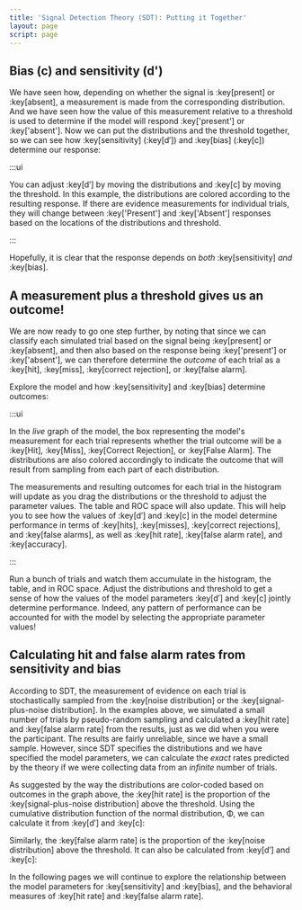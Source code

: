 ```yaml
---
title: 'Signal Detection Theory (SDT): Putting it Together'
layout: page
script: page
---
```


## Bias (<span class="math-var">c</span>) and sensitivity (<span class="math-var">d'</span>)

We have seen how, depending on whether the signal is :key[present] or :key[absent], a measurement is
made from the corresponding distribution. And we have seen how the value of this measurement
relative to a threshold is used to determine if the model will respond :key['present'] or
:key['absent']. Now we can put the distributions and the threshold together, so we can see how
:key[sensitivity] (:key[d′]) and :key[bias] (:key[c]) determine our response:

<sdt-example-model>
  <detectable-control run pause reset trials="10" duration="500"></detectable-control>
  <rdk-task count="100" coherence=".5" trials="10" duration="500" wait="500" iti="500"></rdk-task>
  <sdt-model interactive threshold bias distributions sensitivity histogram
    color="response" d="2.5" c="1"></sdt-model>
  <detectable-response feedback="none"></detectable-response>
</sdt-example-model>

:::ui

You can adjust :key[d′] by moving the distributions and :key[c] by moving the threshold. In this
example, the distributions are colored according to the resulting response. If there are evidence
measurements for individual trials, they will change between :key['Present'] and :key['Absent']
responses based on the locations of the distributions and threshold.

:::

Hopefully, it is clear that the response depends on *both* :key[sensitivity] *and* :key[bias].

## A measurement plus a threshold gives us an outcome!

We are now ready to go one step further, by noting that since we can classify each simulated trial
based on the signal being :key[present] or :key[absent], and then also based on the response being
:key['present'] or :key['absent'], we can therefore determine the *outcome* of each trial as a
:key[hit], :key[miss], :key[correct rejection], or :key[false alarm].

Explore the model and how :key[sensitivity] and :key[bias] determine outcomes:

<sdt-example-model>
  <detectable-control run pause reset trials="40" duration="500"></detectable-control>
  <rdk-task count="100" coherence=".5" trials="40" duration="500" wait="500" iti="500"></rdk-task>
  <sdt-model interactive threshold bias distributions sensitivity histogram
    color="outcome" d="1.5" c="0"></sdt-model>
  <detectable-response trial feedback="outcome"></detectable-response>
  <detectable-table numeric summary="stimulusRates accuracy" hits="0" misses="0" false-alarms="0" correct-rejections="0">
    </detectable-table>
  <roc-space hr=".5" far=".5" point="all" iso-d="none" iso-c="none"></roc-space>
</sdt-example-model>

:::ui

In the *live* graph of the model, the box representing the model's measurement for each trial
represents whether the trial outcome will be a :key[Hit], :key[Miss], :key[Correct Rejection], or
:key[False Alarm]. The distributions are also colored accordingly to indicate the outcome that will
result from sampling from each part of each distribution.

The measurements and resulting outcomes for each trial in the histogram will update as you drag the
distributions or the threshold to adjust the parameter values. The table and ROC space will also
update. This will help you to see how the values of :key[d′] and :key[c] in the model
determine performance in terms of :key[hits], :key[misses], :key[correct rejections], and :key[false
alarms], as well as :key[hit rate], :key[false alarm rate], and :key[accuracy].

:::

Run a bunch of trials and watch them accumulate in the histogram, the table, and in ROC space.
Adjust the distributions and threshold to get a sense of how the values of the model parameters
:key[d′] and :key[c] jointly determine performance. Indeed, any pattern of performance can be
accounted for with the model by selecting the appropriate parameter values!

## Calculating hit and false alarm rates from sensitivity and bias

According to SDT, the measurement of evidence on each trial is stochastically sampled from the
:key[noise distribution] or the :key[signal-plus-noise distribution]. In the examples above, we
simulated a small number of trials by pseudo-random sampling and calculated a :key[hit rate] and
:key[false alarm rate] from the results, just as we did when you were the participant. The results
are fairly unreliable, since we have a small sample. However, since SDT specifies the distributions
and we have specified the model parameters, we can calculate the *exact* rates predicted by the
theory if we were collecting data from an *infinite* number of trials.

As suggested by the way the distributions are color-coded based on outcomes in the graph above, the
:key[hit rate] is the proportion of the :key[signal-plus-noise distribution] above the threshold.
Using the cumulative distribution function of the normal distribution, <span
class="math-greek">Φ</span>, we can calculate it from :key[d′] and :key[c]:

<sdt-equation-dc2hr></sdt-equation-dc2hr>

<sdt-equation-dc2hr numeric interactive d="0" c="0"></sdt-equation-dc2hr>

Similarly, the :key[false alarm rate] is the proportion of the :key[noise distribution] above the
threshold. It can also be calculated from :key[d′] and :key[c]:

<sdt-equation-dc2far></sdt-equation-dc2far>

<sdt-equation-dc2far numeric interactive d="0" c="0"></sdt-equation-dc2far>

In the following pages we will continue to explore the relationship between the model parameters for
:key[sensitivity] and :key[bias], and the behavioral measures of :key[hit rate] and :key[false alarm
rate].
